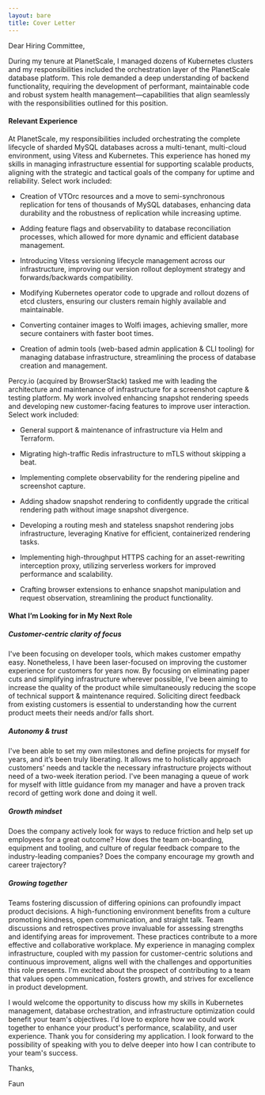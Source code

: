 ```yaml
---
layout: bare
title: Cover Letter
---
```


Dear Hiring Committee,

During my tenure at PlanetScale, I managed dozens of Kubernetes clusters and my responsibilities included the orchestration layer of the PlanetScale database platform. This role demanded a deep understanding of backend functionality, requiring the development of performant, maintainable code and robust system health management—capabilities that align seamlessly with the responsibilities outlined for this position.

#### Relevant Experience

At PlanetScale, my responsibilities included orchestrating the complete lifecycle of sharded MySQL databases across a multi-tenant, multi-cloud environment, using Vitess and Kubernetes. This experience has honed my skills in managing infrastructure essential for supporting scalable products, aligning with the strategic and tactical goals of the company for uptime and reliability. Select work included:

- Creation of VTOrc resources and a move to semi-synchronous replication for tens of thousands of MySQL databases, enhancing data durability and the robustness of replication while increasing uptime.

- Adding feature flags and observability to database reconciliation processes, which allowed for more dynamic and efficient database management.

- Introducing Vitess versioning lifecycle management across our infrastructure, improving our version rollout deployment strategy and forwards/backwards compatibility.

- Modifying Kubernetes operator code to upgrade and rollout dozens of etcd clusters, ensuring our clusters remain highly available and maintainable.

- Converting container images to Wolfi images, achieving smaller, more secure containers with faster boot times.

- Creation of admin tools (web-based admin application & CLI tooling) for managing database infrastructure, streamlining the process of database creation and management.

Percy.io (acquired by BrowserStack) tasked me with leading the architecture and maintenance of infrastructure for a screenshot capture & testing platform. My work involved enhancing snapshot rendering speeds and developing new customer-facing features to improve user interaction. Select work included:

- General support & maintenance of infrastructure via Helm and Terraform.

- Migrating high-traffic Redis infrastructure to mTLS without skipping a beat.

- Implementing complete observability for the rendering pipeline and screenshot capture.

- Adding shadow snapshot rendering to confidently upgrade the critical rendering path without image snapshot divergence.

- Developing a routing mesh and stateless snapshot rendering jobs infrastructure, leveraging Knative for efficient, containerized rendering tasks.

- Implementing high-throughput HTTPS caching for an asset-rewriting interception proxy, utilizing serverless workers for improved performance and scalability.

- Crafting browser extensions to enhance snapshot manipulation and request observation, streamlining the product functionality.

#### What I’m Looking for in My Next Role

##### Customer-centric clarity of focus

I've been focusing on developer tools, which makes customer empathy easy. Nonetheless, I have been laser-focused on improving the customer experience for customers for years now. By focusing on eliminating paper cuts and simplifying infrastructure wherever possible, I've been aiming to increase the quality of the product while simultaneously reducing the scope of technical support & maintenance required. Soliciting direct feedback from existing customers is essential to understanding how the current product meets their needs and/or falls short.

##### Autonomy & trust

I've been able to set my own milestones and define projects for myself for years, and it’s been truly liberating. It allows me to holistically approach customers’ needs and tackle the necessary infrastructure projects without need of a two-week iteration period. I've been managing a queue of work for myself with little guidance from my manager and have a proven track record of getting work done and doing it well.

##### Growth mindset

Does the company actively look for ways to reduce friction and help set up employees for a great outcome? How does the team on-boarding, equipment and tooling, and culture of regular feedback compare to the industry-leading companies? Does the company encourage my growth and career trajectory?

##### Growing together

Teams fostering discussion of differing opinions can profoundly impact product decisions. A high-functioning environment benefits from a culture promoting kindness, open communication, and straight talk. Team discussions and retrospectives prove invaluable for assessing strengths and identifying areas for improvement. These practices contribute to a more effective and collaborative workplace. My experience in managing complex infrastructure, coupled with my passion for customer-centric solutions and continuous improvement, aligns well with the challenges and opportunities this role presents. I'm excited about the prospect of contributing to a team that values open communication, fosters growth, and strives for excellence in product development.

I would welcome the opportunity to discuss how my skills in Kubernetes management, database orchestration, and infrastructure optimization could benefit your team's objectives. I'd love to explore how we could work together to enhance your product's performance, scalability, and user experience.
Thank you for considering my application. I look forward to the possibility of speaking with you to delve deeper into how I can contribute to your team's success.

Thanks,

Faun
